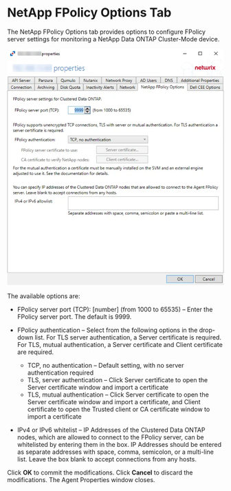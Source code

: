 # NetApp FPolicy Options Tab

The NetApp FPolicy Options tab provides options to configure FPolicy server settings for monitoring
a NetApp Data ONTAP Cluster-Mode device.

![Agent Properties - NetApp FPolicy Options page](../../../../../../../static/img/product_docs/activitymonitor/activitymonitor/admin/agents/properties/netappfpolicyoptions.webp)

The available options are:

- FPolicy server port (TCP): [number] (from 1000 to 65535) – Enter the FPolicy server port. The
  default is 9999.
- FPolicy authentication – Select from the following options in the drop-down list. For TLS server
  authentication, a Server certificate is required. For TLS, mutual authentication, a Server
  certificate and Client certificate are required.

    - TCP, no authentication – Default setting, with no server authentication required
    - TLS, server authentication – Click Server certificate to open the Server certificate window
      and import a certificate
    - TLS, mutual authentication – Click Server certificate to open the Server certificate window
      and import a certificate, and Client certificate to open the Trusted client or CA certificate
      window to import a certificate

- IPv4 or IPv6 whitelist – IP Addresses of the Clustered Data ONTAP nodes, which are allowed to
  connect to the FPolicy server, can be whitelisted by entering them in the box. IP Addresses should
  be entered as separate addresses with space, comma, semicolon, or a multi-line list. Leave the box
  blank to accept connections from any hosts.

Click **OK** to commit the modifications. Click **Cancel** to discard the modifications. The Agent
Properties window closes.
